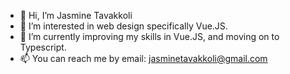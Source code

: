 - 👋 Hi, I’m Jasmine Tavakkoli
- 👀 I’m interested in web design specifically Vue.JS.
- 🌱 I’m currently improving my skills in Vue.JS, and moving on to Typescript.
- 📫 You can reach me by email: jasminetavakkoli@gmail.com

<!---
jasminet2001/jasminet2001 is a ✨ special ✨ repository because its `README.md` (this file) appears on your GitHub profile.
You can click the Preview link to take a look at your changes.
--->
